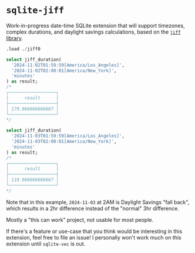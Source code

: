 # `sqlite-jiff`

Work-in-progress date-time SQLite extension that will support timezones, complex durations, and daylight savings calculations, based on the [`jiff` library](https://github.com/BurntSushi/jiff).

```sql
.load ./jiff0

select jiff_duration(
  '2024-11-02T01:59:59[America/Los_Angeles]',
  '2024-11-02T02:00:01[America/New_York]',
  'minutes'
) as result;
/*
┌──────────────────┐
│      result      │
├──────────────────┤
│ 179.966666666667 │
└──────────────────┘
*/

select jiff_duration(
  '2024-11-03T01:59:59[America/Los_Angeles]',
  '2024-11-03T02:00:01[America/New_York]',
  'minutes'
) as result;
/*
┌──────────────────┐
│      result      │
├──────────────────┤
│ 119.966666666667 │
└──────────────────┘
*/
```

Note that in this example, `2024-11-03` at 2AM is Daylight Savings "fall back", which results in a 2hr difference instead of the "normal" 3hr difference.

Mostly a "this can work" project, not usable for most people.

If there's a feature or use-case that you think would be interesting in this extension, feel free to file an issue! I personally won't work much on this extension until `sqlite-vec` is out.
